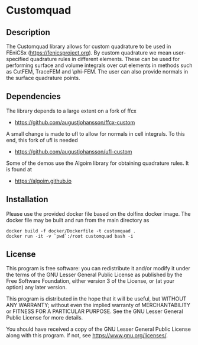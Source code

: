# Customquad

## Description

The Customquad library allows for custom quadrature to be used in
FEniCSx (https://fenicsproject.org). By custom quadrature we mean
user-specified quadrature rules in different elements. These can be
used for performing surface and volume integrals over cut elements in
methods such as CutFEM, TraceFEM and \phi-FEM. The user can also
provide normals in the surface quadrature points.

## Dependencies

The library depends to a large extent on a fork of ffcx

- https://github.com/augustjohansson/ffcx-custom

A small change is made to ufl to allow for normals in cell
integrals. To this end, this fork of ufl is needed

- https://github.com/augustjohansson/ufl-custom

Some of the demos use the Algoim library for obtaining quadrature
rules. It is found at

- https://algoim.github.io

## Installation

Please use the provided docker file based on the dolfinx docker
image. The docker file may be built and run from the main directory as
```
docker build -f docker/Dockerfile -t customquad .
docker run -it -v `pwd`:/root customquad bash -i
```

## License

This program is free software: you can redistribute it and/or modify
it under the terms of the GNU Lesser General Public License as published by
the Free Software Foundation, either version 3 of the License, or
(at your option) any later version.

This program is distributed in the hope that it will be useful,
but WITHOUT ANY WARRANTY; without even the implied warranty of
MERCHANTABILITY or FITNESS FOR A PARTICULAR PURPOSE. See the
GNU Lesser General Public License for more details.

You should have received a copy of the GNU Lesser General Public License
along with this program. If not, see <https://www.gnu.org/licenses/>.
